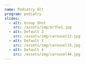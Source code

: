 ```yaml
---
name: Podiatry Alt
program: podiatry
slides:
  - alt: Group Shot
    src: /assets/img/ortho1.jpg
  - alt: Default 2
    src: /assets/img/carousel22.jpg
  - alt: Default 3
    src: /assets/img/carousel33.jpg
  - alt: Default 4
    src: /assets/img/carousel44.jpg
---
```


